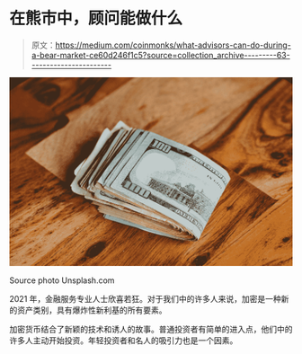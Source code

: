 # 在熊市中，顾问能做什么

> 原文：<https://medium.com/coinmonks/what-advisors-can-do-during-a-bear-market-ce60d246f1c5?source=collection_archive---------63----------------------->

![](img/399aac8481530155e898acd393984d2c.png)

Source photo Unsplash.com

2021 年，金融服务专业人士欣喜若狂。对于我们中的许多人来说，加密是一种新的资产类别，具有爆炸性新利基的所有要素。

加密货币结合了新颖的技术和诱人的故事。普通投资者有简单的进入点，他们中的许多人主动开始投资。年轻投资者和名人的吸引力也是一个因素。
